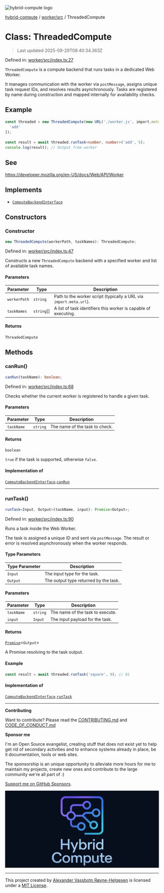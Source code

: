 <div><img alt="hybrid-compute logo" src="https://raw.githubusercontent.com/phun-ky/hybrid-compute/main/public/logo-hybrid-compute-horizontal-colored-package.svg?raw=true" style="max-height:32px;"/></div>

[hybrid-compute](../../../README.md) / [worker/src](../README.md) /
ThreadedCompute

# Class: ThreadedCompute

> Last updated 2025-09-29T08:40:34.363Z

Defined in:
[worker/src/index.ts:27](https://github.com/phun-ky/hybrid-compute/blob/main/packages/worker/src/index.ts#L27)

`ThreadedCompute` is a compute backend that runs tasks in a dedicated Web
Worker.

It manages communication with the worker via `postMessage`, assigns unique task
request IDs, and resolves results asynchronously. Tasks are registered by name
during construction and mapped internally for availability checks.

## Example

```ts
const threaded = new ThreadedCompute(new URL('./worker.js', import.meta.url), [
  'add'
]);

const result = await threaded.runTask<number, number>('add', 5);
console.log(result); // Output from worker
```

## See

https://developer.mozilla.org/en-US/docs/Web/API/Worker

## Implements

- [`ComputeBackendInterface`](../../../core/src/types/interfaces/ComputeBackendInterface.md)

## Constructors

### Constructor

```ts
new ThreadedCompute(workerPath, taskNames): ThreadedCompute;
```

Defined in:
[worker/src/index.ts:47](https://github.com/phun-ky/hybrid-compute/blob/main/packages/worker/src/index.ts#L47)

Constructs a new `ThreadedCompute` backend with a specified worker and list of
available task names.

#### Parameters

| Parameter    | Type        | Description                                                        |
| ------------ | ----------- | ------------------------------------------------------------------ |
| `workerPath` | `string`    | Path to the worker script (typically a URL via `import.meta.url`). |
| `taskNames`  | `string`\[] | A list of task identifiers this worker is capable of executing.    |

#### Returns

`ThreadedCompute`

## Methods

### canRun()

```ts
canRun(taskName): boolean;
```

Defined in:
[worker/src/index.ts:68](https://github.com/phun-ky/hybrid-compute/blob/main/packages/worker/src/index.ts#L68)

Checks whether the current worker is registered to handle a given task.

#### Parameters

| Parameter  | Type     | Description                    |
| ---------- | -------- | ------------------------------ |
| `taskName` | `string` | The name of the task to check. |

#### Returns

`boolean`

`true` if the task is supported, otherwise `false`.

#### Implementation of

[`ComputeBackendInterface`](../../../core/src/types/interfaces/ComputeBackendInterface.md).[`canRun`](../../../core/src/types/interfaces/ComputeBackendInterface.md#canrun)

---

### runTask()

```ts
runTask<Input, Output>(taskName, input): Promise<Output>;
```

Defined in:
[worker/src/index.ts:90](https://github.com/phun-ky/hybrid-compute/blob/main/packages/worker/src/index.ts#L90)

Runs a task inside the Web Worker.

The task is assigned a unique ID and sent via `postMessage`. The result or error
is resolved asynchronously when the worker responds.

#### Type Parameters

| Type Parameter | Description                           |
| -------------- | ------------------------------------- |
| `Input`        | The input type for the task.          |
| `Output`       | The output type returned by the task. |

#### Parameters

| Parameter  | Type     | Description                      |
| ---------- | -------- | -------------------------------- |
| `taskName` | `string` | The name of the task to execute. |
| `input`    | `Input`  | The input payload for the task.  |

#### Returns

[`Promise`](https://developer.mozilla.org/docs/Web/JavaScript/Reference/Global_Objects/Promise)<`Output`>

A Promise resolving to the task output.

#### Example

```ts
const result = await threaded.runTask('square', 9); // 81
```

#### Implementation of

[`ComputeBackendInterface`](../../../core/src/types/interfaces/ComputeBackendInterface.md).[`runTask`](../../../core/src/types/interfaces/ComputeBackendInterface.md#runtask)

---

**Contributing**

Want to contribute? Please read the
[CONTRIBUTING.md](https://github.com/phun-ky/hybrid-compute/blob/main/CONTRIBUTING.md)
and
[CODE_OF_CONDUCT.md](https://github.com/phun-ky/hybrid-compute/blob/main/CODE_OF_CONDUCT.md)

**Sponsor me**

I'm an Open Source evangelist, creating stuff that does not exist yet to help
get rid of secondary activities and to enhance systems already in place, be it
documentation, tools or web sites.

The sponsorship is an unique opportunity to alleviate more hours for me to
maintain my projects, create new ones and contribute to the large community
we're all part of :)

[Support me on GitHub Sponsors](https://github.com/sponsors/phun-ky).

![@hybrid-compute banner with logo and text](https://github.com/phun-ky/hybrid-compute/blob/main/public/logo-banner.png?raw=true)

---

This project created by [Alexander Vassbotn Røyne-Helgesen](http://phun-ky.net)
is licensed under a [MIT License](https://choosealicense.com/licenses/mit/).
